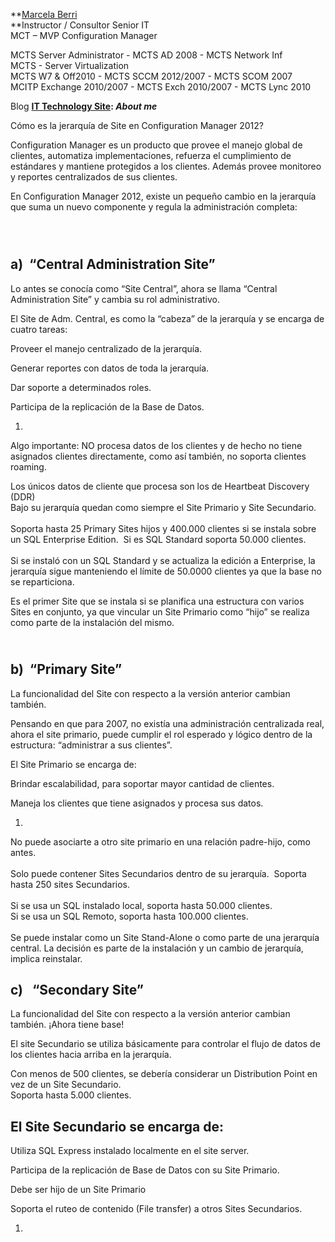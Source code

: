 **[Marcela
Berri](https://plus.google.com/102022832380927697290/posts/p/pub)\
**Instructor / Consultor Senior IT\
MCT – MVP Configuration Manager

MCTS Server Administrator - MCTS AD 2008 - MCTS Network Inf\
MCTS - Server Virtualization\
MCTS W7 & Off2010 - MCTS SCCM 2012/2007 - MCTS SCOM 2007\
MCITP Exchange 2010/2007 - MCTS Exch 2010/2007 - MCTS Lync 2010

Blog **[IT Technology Site](http://ittechnologysite.blogspot.com.ar/):
*About me***

Cómo es la jerarquía de Site en Configuration Manager 2012? 

Configuration Manager es un producto que provee el manejo global de
clientes, automatiza implementaciones, refuerza el cumplimiento de
estándares y mantiene protegidos a los clientes. Además provee monitoreo
y reportes centralizados de sus clientes.

En Configuration Manager 2012, existe un pequeño cambio en la jerarquía
que suma un nuevo componente y regula la administración completa:\
\
<span id="more" class="anchor"></span>

\
a)  “Central Administration Site”
---------------------------------

Lo antes se conocía como “Site Central”, ahora se llama “Central
Administration Site” y cambia su rol administrativo.

El Site de Adm. Central, es como la “cabeza” de la jerarquía y se
encarga de cuatro tareas:

Proveer el manejo centralizado de la jerarquía.

Generar reportes con datos de toda la jerarquía.

Dar soporte a determinados roles.

Participa de la replicación de la Base de Datos.

1.  

Algo importante: NO procesa datos de los clientes y de hecho no tiene
asignados clientes directamente, como así también, no soporta clientes
roaming.

Los únicos datos de cliente que procesa son los de Heartbeat Discovery
(DDR)\
Bajo su jerarquía quedan como siempre el Site Primario y Site
Secundario.\
\
Soporta hasta 25 Primary Sites hijos y 400.000 clientes si se instala
sobre un SQL Enterprise Edition.  Si es SQL Standard soporta 50.000
clientes.\
\
Si se instaló con un SQL Standard y se actualiza la edición a
Enterprise, la jerarquía sigue manteniendo el límite de 50.0000 clientes
ya que la base no se reparticiona.

Es el primer Site que se instala si se planifica una estructura con
varios Sites en conjunto, ya que vincular un Site Primario como “hijo”
se realiza como parte de la instalación del mismo.

\
b)  “Primary Site”
------------------

La funcionalidad del Site con respecto a la versión anterior cambian
también.

Pensando en que para 2007, no existía una administración centralizada
real, ahora el site primario, puede cumplir el rol esperado y lógico
dentro de la estructura: “administrar a sus clientes”.

El Site Primario se encarga de:

Brindar escalabilidad, para soportar mayor cantidad de clientes.

Maneja los clientes que tiene asignados y procesa sus datos.

1.  

No puede asociarte a otro site primario en una relación padre-hijo, como
antes.\
\
Solo puede contener Sites Secundarios dentro de su jerarquía.  Soporta
hasta 250 sites Secundarios.\
\
Si se usa un SQL instalado local, soporta hasta 50.000 clientes.\
Si se usa un SQL Remoto, soporta hasta 100.000 clientes.\
\
Se puede instalar como un Site Stand-Alone o como parte de una jerarquía
central. La decisión es parte de la instalación y un cambio de
jerarquía, implica reinstalar.

c)   “Secondary Site” 
----------------------

La funcionalidad del Site con respecto a la versión anterior cambian
también. ¡Ahora tiene base!

El site Secundario se utiliza básicamente para controlar el flujo de
datos de los clientes hacia arriba en la jerarquía.

Con menos de 500 clientes, se debería considerar un Distribution Point
en vez de un Site Secundario.\
Soporta hasta 5.000 clientes.

El Site Secundario se encarga de:
---------------------------------

Utiliza SQL Express instalado localmente en el site server.

Participa de la replicación de Base de Datos con su Site Primario.

Debe ser hijo de un Site Primario

Soporta el ruteo de contenido (File transfer) a otros Sites Secundarios.

1.  
